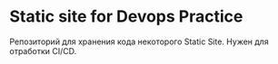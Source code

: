 # Static site for Devops Practice
Репозиторий для хранения кода некоторого Static Site. Нужен для отработки CI/CD.
